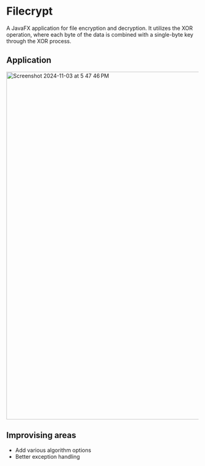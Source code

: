 # Filecrypt
A JavaFX application for file encryption and decryption. It utilizes the XOR operation, where each byte of the data is combined with a single-byte key through the XOR process.

## Application
<img width="912" alt="Screenshot 2024-11-03 at 5 47 46 PM" src="https://github.com/user-attachments/assets/478f41c0-9795-4017-a479-ca81ff0c9c24">

## Improvising areas
- Add various algorithm options
- Better exception handling
